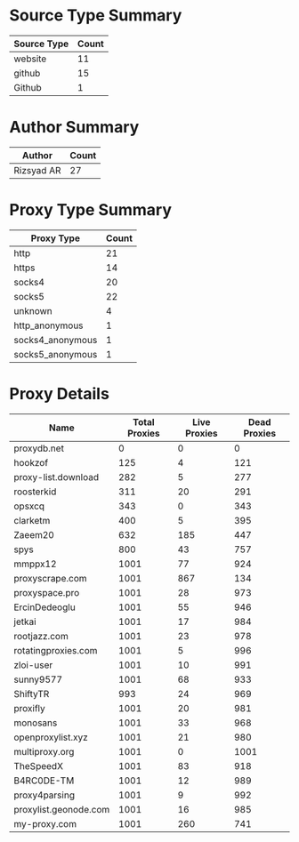 # Source Type Summary

| Source Type | Count |
|-------------|-------|
| website | 11 |
| github | 15 |
| Github | 1 |


# Author Summary

| Author | Count |
|--------|-------|
| Rizsyad AR | 27 |


# Proxy Type Summary

| Proxy Type | Count |
|------------|-------|
| http | 21 |
| https | 14 |
| socks4 | 20 |
| socks5 | 22 |
| unknown | 4 |
| http_anonymous | 1 |
| socks4_anonymous | 1 |
| socks5_anonymous | 1 |


# Proxy Details

| Name | Total Proxies | Live Proxies | Dead Proxies |
|------|---------------|--------------|---------------|
| proxydb.net | 0 | 0 | 0 |
| hookzof | 125 | 4 | 121 |
| proxy-list.download | 282 | 5 | 277 |
| roosterkid | 311 | 20 | 291 |
| opsxcq | 343 | 0 | 343 |
| clarketm | 400 | 5 | 395 |
| Zaeem20 | 632 | 185 | 447 |
| spys | 800 | 43 | 757 |
| mmppx12 | 1001 | 77 | 924 |
| proxyscrape.com | 1001 | 867 | 134 |
| proxyspace.pro | 1001 | 28 | 973 |
| ErcinDedeoglu | 1001 | 55 | 946 |
| jetkai | 1001 | 17 | 984 |
| rootjazz.com | 1001 | 23 | 978 |
| rotatingproxies.com | 1001 | 5 | 996 |
| zloi-user | 1001 | 10 | 991 |
| sunny9577 | 1001 | 68 | 933 |
| ShiftyTR | 993 | 24 | 969 |
| proxifly | 1001 | 20 | 981 |
| monosans | 1001 | 33 | 968 |
| openproxylist.xyz | 1001 | 21 | 980 |
| multiproxy.org | 1001 | 0 | 1001 |
| TheSpeedX | 1001 | 83 | 918 |
| B4RC0DE-TM | 1001 | 12 | 989 |
| proxy4parsing | 1001 | 9 | 992 |
| proxylist.geonode.com | 1001 | 16 | 985 |
| my-proxy.com | 1001 | 260 | 741 |
